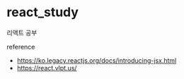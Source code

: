 # react_study

리액트 공부

reference
- https://ko.legacy.reactjs.org/docs/introducing-jsx.html
- https://react.vlpt.us/
